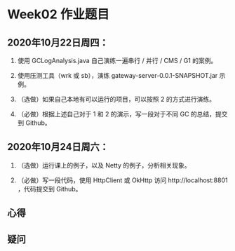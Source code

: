 # Week02 作业题目

## 2020年10月22日周四：

1. 使用 GCLogAnalysis.java 自己演练一遍串行 / 并行 / CMS / G1 的案例。

2. 使用压测工具（wrk 或 sb），演练 gateway-server-0.0.1-SNAPSHOT.jar 示例。

3. （选做）如果自己本地有可以运行的项目，可以按照 2 的方式进行演练。

4. （必做）根据上述自己对于 1 和 2 的演示，写一段对于不同 GC 的总结，提交到 Github。


## 2020年10月24日周六：

1. （选做）运行课上的例子，以及 Netty 的例子，分析相关现象。

2. （必做）写一段代码，使用 HttpClient 或 OkHttp 访问 http://localhost:8801 ，代码提交到 Github。


## 心得

## 疑问
